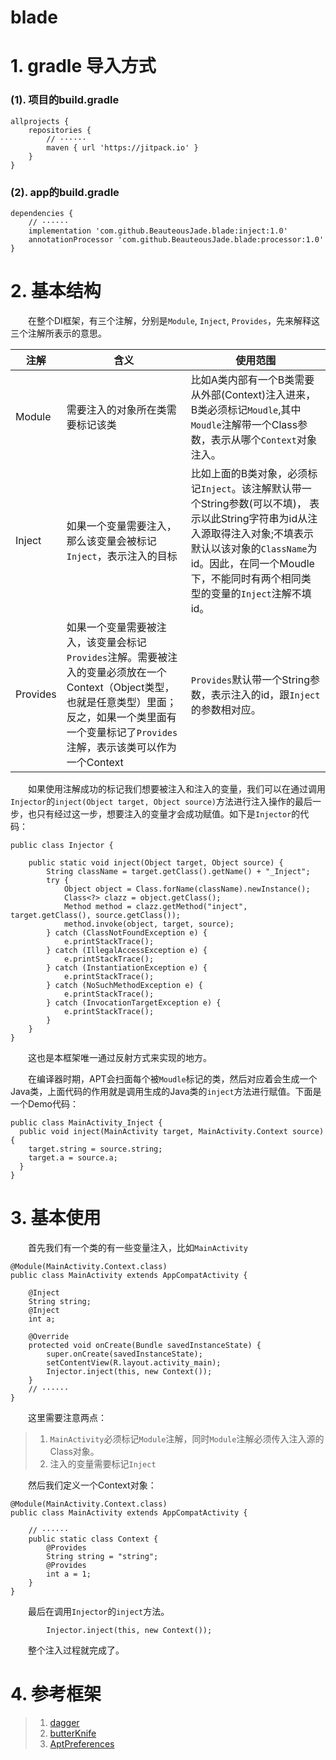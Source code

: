 # blade
# 1. gradle 导入方式
### (1). 项目的build.gradle
```
allprojects {
    repositories {
        // ······
        maven { url 'https://jitpack.io' }
    }
}
```
### (2). app的build.gradle
```
dependencies {
    // ······
    implementation 'com.github.BeauteousJade.blade:inject:1.0'
    annotationProcessor 'com.github.BeauteousJade.blade:processor:1.0'
}
```

# 2. 基本结构
&emsp;&emsp;在整个DI框架，有三个注解，分别是`Module`, `Inject`, `Provides`，先来解释这三个注解所表示的意思。

|注解|含义|使用范围|
|---|---|---|
|Module|需要注入的对象所在类需要标记该类|比如A类内部有一个B类需要从外部(Context)注入进来，B类必须标记`Moudle`,其中`Moudle`注解带一个Class参数，表示从哪个`Context`对象注入。|
|Inject|如果一个变量需要注入，那么该变量会被标记`Inject`，表示注入的目标|比如上面的B类对象，必须标记`Inject`。该注解默认带一个String参数(可以不填)， 表示以此String字符串为id从注入源取得注入对象;不填表示默认以该对象的`ClassName`为id。因此，在同一个Moudle下，不能同时有两个相同类型的变量的`Inject`注解不填id。|
|Provides|如果一个变量需要被注入，该变量会标记`Provides`注解。需要被注入的变量必须放在一个Context（Object类型，也就是任意类型）里面；反之，如果一个类里面有一个变量标记了`Provides`注解，表示该类可以作为一个Context|`Provides`默认带一个String参数，表示注入的id，跟`Inject`的参数相对应。|

&emsp;&emsp;如果使用注解成功的标记我们想要被注入和注入的变量，我们可以在通过调用`Injector`的`inject(Object target, Object source)`方法进行注入操作的最后一步，也只有经过这一步，想要注入的变量才会成功赋值。如下是`Injector`的代码：
```
public class Injector {

    public static void inject(Object target, Object source) {
        String className = target.getClass().getName() + "_Inject";
        try {
            Object object = Class.forName(className).newInstance();
            Class<?> clazz = object.getClass();
            Method method = clazz.getMethod("inject", target.getClass(), source.getClass());
            method.invoke(object, target, source);
        } catch (ClassNotFoundException e) {
            e.printStackTrace();
        } catch (IllegalAccessException e) {
            e.printStackTrace();
        } catch (InstantiationException e) {
            e.printStackTrace();
        } catch (NoSuchMethodException e) {
            e.printStackTrace();
        } catch (InvocationTargetException e) {
            e.printStackTrace();
        }
    }
}
```
&emsp;&emsp;这也是本框架唯一通过反射方式来实现的地方。

&emsp;&emsp;在编译器时期，APT会扫面每个被`Moudle`标记的类，然后对应着会生成一个Java类，上面代码的作用就是调用生成的Java类的`inject`方法进行赋值。下面是一个Demo代码：
```
public class MainActivity_Inject {
  public void inject(MainActivity target, MainActivity.Context source) {
    target.string = source.string;
    target.a = source.a;
  }
}
```
# 3. 基本使用
&emsp;&emsp;首先我们有一个类的有一些变量注入，比如`MainActivity`
```
@Module(MainActivity.Context.class)
public class MainActivity extends AppCompatActivity {

    @Inject
    String string;
    @Inject
    int a;

    @Override
    protected void onCreate(Bundle savedInstanceState) {
        super.onCreate(savedInstanceState);
        setContentView(R.layout.activity_main);
        Injector.inject(this, new Context());
    }
    // ······
}
```
&emsp;&emsp;这里需要注意两点：
>1. `MainActivity`必须标记`Module`注解，同时`Module`注解必须传入注入源的Class对象。
>2. 注入的变量需要标记`Inject`

&emsp;&emsp;然后我们定义一个Context对象：
```
@Module(MainActivity.Context.class)
public class MainActivity extends AppCompatActivity {

    // ······
    public static class Context {
        @Provides
        String string = "string";
        @Provides
        int a = 1;
    }
}
```
&emsp;&emsp;最后在调用`Injector`的`inject`方法。
```
        Injector.inject(this, new Context());
```
&emsp;&emsp;整个注入过程就完成了。
# 4. 参考框架
>1. [dagger](https://github.com/google/dagger)
>2. [butterKnife](https://github.com/JakeWharton/butterknife)
>3. [AptPreferences](https://github.com/joyrun/AptPreferences)
